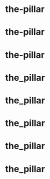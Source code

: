 # the-pillar
# the-pillar
# the-pillar
# the_pillar
# the_pillar
# the_pillar
# the_pillar
# the_pillar
